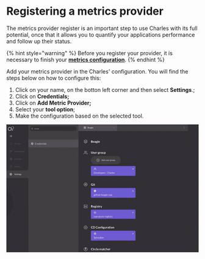 # Registering a metrics provider

The metrics provider register is an important step to use Charles with its full potential, once that it allows you to quantify your applications performance and follow up their status.

{% hint style="warning" %}
Before you register your provider, it is necessary to finish your [**metrics configuration**](https://docs.charlescd.io/v/v0.2.1-en/reference/metrics/setting-your-metrics).
{% endhint %}

Add your metrics provider in the Charles' configuration. You will find the steps below on how to configure this:

1. Click on your name, on the botton left corner and then select **Settings**.;
2. Click on **Credentials;**
3. Click on **Add Metric Provider;**
4. Select your **tool option**;
5. Make the configuration based on the selected tool. 

![](../../.gitbook/assets/metrics-provider%20%282%29%20%281%29%20%281%29.gif)

